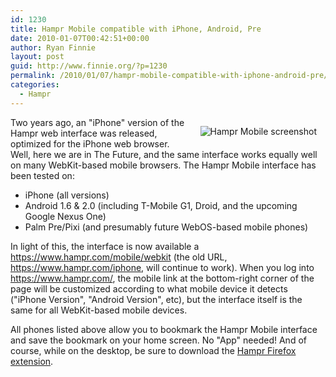 ```yaml
---
id: 1230
title: Hampr Mobile compatible with iPhone, Android, Pre
date: 2010-01-07T00:42:51+00:00
author: Ryan Finnie
layout: post
guid: http://www.finnie.org/?p=1230
permalink: /2010/01/07/hampr-mobile-compatible-with-iphone-android-pre/
categories:
  - Hampr
---
```

[<img src="http://www.hampr.com/images/hampr-ss-mobile-webkit-sm.png" alt="Hampr Mobile screenshot" style="float: right; margin: 1em;" />](http://www.hampr.com/images/hampr-ss-mobile-webkit.png)Two years ago, an "iPhone" version of the Hampr web interface was released, optimized for the iPhone web browser. Well, here we are in The Future, and the same interface works equally well on many WebKit-based mobile browsers. The Hampr Mobile interface has been tested on:

  * iPhone (all versions)
  * Android 1.6 & 2.0 (including T-Mobile G1, Droid, and the upcoming Google Nexus One)
  * Palm Pre/Pixi (and presumably future WebOS-based mobile phones)

In light of this, the interface is now available a <https://www.hampr.com/mobile/webkit> (the old URL, <https://www.hampr.com/iphone>, will continue to work). When you log into <https://www.hampr.com/>, the mobile link at the bottom-right corner of the page will be customized according to what mobile device it detects ("iPhone Version", "Android Version", etc), but the interface itself is the same for all WebKit-based mobile devices.

All phones listed above allow you to bookmark the Hampr Mobile interface and save the bookmark on your home screen. No "App" needed! And of course, while on the desktop, be sure to download the [Hampr Firefox extension](https://www.hampr.com/firefoxextension).